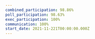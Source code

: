 ```yaml
---
combined_participation: 98.86%
poll_participation: 98.63%
exec_participation: 100%
communication: 100%
start_date: 2021-11-221T00:00:00.000Z
---
```

